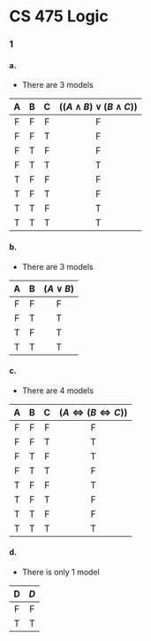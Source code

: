 # CS 475 Logic

### 1

#### a.

- There are 3 models

| A | B | C | $((A \land B) \lor (B \land C))$ |
|:-:|:-:|:-:|:-------------------:|
| F | F | F |          F          |
| F | F | T |          F          |
| F | T | F |          F          |
| F | T | T |          T          |
| T | F | F |          F          |
| T | F | T |          F          |
| T | T | F |          T          |
| T | T | T |          T          |

#### b.

- There are 3 models

| A | B | $(A \lor B)$ |
|:-:|:-:|:-------:|
| F | F |    F    |
| F | T |    T    |
| T | F |    T    |
| T | T |    T    |

#### c.

- There are 4 models

| A | B | C | $(A \Leftrightarrow (B \Leftrightarrow C))$ |
|:-:|:-:|:-:|:-------------:|
| F | F | F |       F       |
| F | F | T |       T       |
| F | T | F |       T       |
| F | T | T |       F       |
| T | F | F |       T       |
| T | F | T |       F       |
| T | T | F |       F       |
| T | T | T |       T       |

#### d.

- There is only 1 model

| D | $D$ |
|:-:|:-:|
| F | F |
| T | T |

